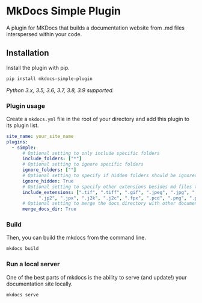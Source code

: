 # MkDocs Simple Plugin

A plugin for MKDocs that builds a documentation website from .md files interspersed within your code.

## Installation

Install the plugin with pip.

```bash
pip install mkdocs-simple-plugin
```

_Python 3.x, 3.5, 3.6, 3.7, 3.8, 3.9 supported._

### Plugin usage

Create a `mkdocs.yml` file in the root of your directory and add this plugin to its plugin list.

```yaml
site_name: your_site_name
plugins:
  - simple:
      # Optional setting to only include specific folders
      include_folders: ["*"]
      # Optional setting to ignore specific folders
      ignore_folders: [""]
      # Optional setting to specify if hidden folders should be ignored
      ignore_hidden: True
      # Optional setting to specify other extensions besides md files to be copied
      include_extensions: [".tif", ".tiff", ".gif", ".jpeg", ".jpg", ".jif", ".jfif",
            ".jp2", ".jpx", ".j2k", ".j2c", ".fpx", ".pcd", ".png", ".pdf", "CNAME"]
      # Optional setting to merge the docs directory with other documentation
      merge_docs_dir: True
```

### Build

Then, you can build the mkdocs from the command line.

```bash
mkdocs build
```

### Run a local server

One of the best parts of mkdocs is the ability to serve (and update!) your documentation site locally.

```bash
mkdocs serve
```
